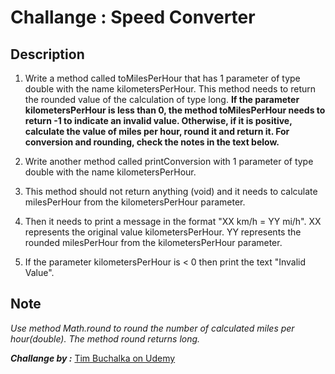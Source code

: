 # Challange :  Speed Converter

## Description

1. Write a method called toMilesPerHour that has 1 parameter of type double with the name kilometersPerHour. This method needs to return the rounded value of the calculation of type long. **If the parameter kilometersPerHour is less than 0, the method toMilesPerHour needs to return -1 to indicate an invalid value. Otherwise, if it is positive, calculate the value of miles per hour, round it and return it. For conversion and rounding, check the notes in the text below.**



2. Write another method called printConversion with 1 parameter of type double with the name kilometersPerHour.

3. This method should not return anything (void) and it needs to calculate milesPerHour from the kilometersPerHour parameter.

4. Then it needs to print a message in the format "XX km/h = YY mi/h". XX represents the original value kilometersPerHour. YY represents the rounded milesPerHour from the kilometersPerHour parameter.

5. If the parameter kilometersPerHour is < 0 then print the text "Invalid Value".

## Note
*Use method Math.round to round the number of calculated miles per hour(double). The method round returns long.*

***Challange by :*** [Tim Buchalka on Udemy](https://www.udemy.com/course/java-the-complete-java-developer-course/)
